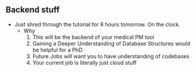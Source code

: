 ## Backend stuff

- Just shred through the tutorial for 8 hours tomorrow. On the clock. 
    - Why
        1. This will be the backend of your medical PM tool 
        2. Gaining a Deeper Understanding of Database Structures would be helpful for a PhD
        3. Future Jobs will want you to have understanding of codebases
        4. Your current job is literally just cloud stuff



